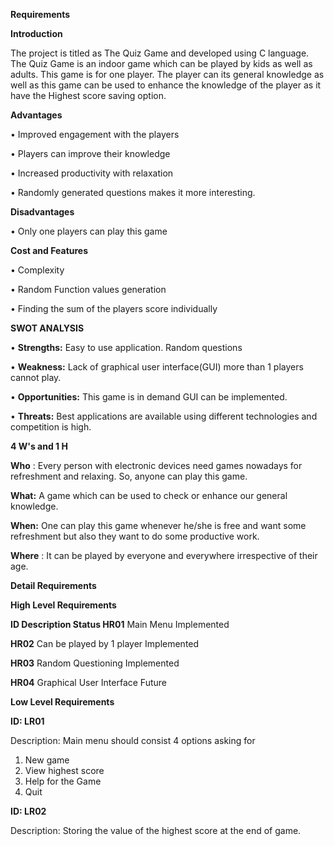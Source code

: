 **Requirements**

**Introduction**

The project is titled as The Quiz Game and developed using C language. The Quiz Game is an indoor game which can be played by kids as well as adults. This game is for one player. The player can its general knowledge as well as this game can be used to enhance the knowledge of the player as it have the Highest score saving option.

**Advantages**

• Improved engagement with the players

• Players can improve their knowledge

• Increased productivity with relaxation

• Randomly generated questions makes it more interesting.

**Disadvantages**

• Only one players can play this game

**Cost and Features**

• Complexity

• Random Function values generation

• Finding the sum of the players score individually

**SWOT ANALYSIS**

• **Strengths:** Easy to use application. Random questions

• **Weakness:** Lack of graphical user interface(GUI) more than 1 players cannot play.

• **Opportunities:** This game is in demand GUI can be implemented.

• **Threats:** Best applications are available using different technologies and competition is high.

**4 W&#39;s and 1 H**

**Who** : Every person with electronic devices need games nowadays for refreshment and relaxing. So, anyone can play this game.

**What:** A game which can be used to check or enhance our general knowledge.

**When:** One can play this game whenever he/she is free and want some refreshment but also they want to do some productive work.

**Where** : It can be played by everyone and everywhere irrespective of their age.

**Detail Requirements**

**High Level Requirements**

**ID Description Status HR01** Main Menu Implemented

**HR02** Can be played by 1 player Implemented

**HR03** Random Questioning Implemented

**HR04** Graphical User Interface Future

**Low Level Requirements**

**ID: LR01**

Description: Main menu should consist 4 options asking for

1. New game
2. View highest score
3. Help for the Game
4. Quit

**ID: LR02**

Description: Storing the value of the highest score at the end of game.

